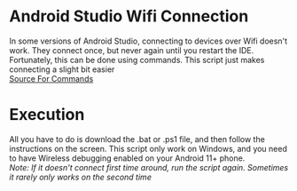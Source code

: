 # Android Studio Wifi Connection
In some versions of Android Studio, connecting to devices over Wifi doesn't work. They connect once, but never again until you restart the IDE. Fortunately, this can be done using commands. This script just makes connecting a slight bit easier  
[Source For Commands](https://stackoverflow.com/questions/70905560/android-studio-bumblebee-pair-wifi-not-working)

# Execution
All you have to do is download the .bat or .ps1 file, and then follow the instructions on the screen. This script only work on Windows, and you need to have Wireless debugging enabled on your Android 11+ phone.  
*Note: If it doesn't connect first time around, run the script again. Sometimes it rarely only works on the second time*
